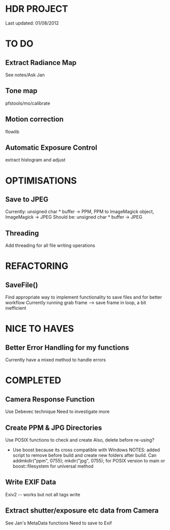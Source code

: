 HDR PROJECT
===========

Last updated: 01/08/2012

TO DO
=====

Extract Radiance Map
------------------------
See notes/Ask Jan

Tone map
------------------------
pfstools/mo/calibrate

Motion correction
------------------------
flowlib

Automatic Exposure Control
-------------------------
extract histogram and adjust

OPTIMISATIONS
=============

Save to JPEG 
------------
Currently: unsigned char * buffer -> PPM, PPM to ImageMagick object, ImageMagick -> JPEG
Should be: unsigned char * buffer -> JPEG

Threading
---------
Add threading for all file writing operations


REFACTORING
===========

SaveFile()
----------
Find appropriate  way to implement functionality to save files and for better workflow
Currently running grab frame --> save frame in loop, a bit inefficient


NICE TO HAVES
=============

Better Error Handling for my functions
--------------------------------------
Currently have a mixed method to handle errors

COMPLETED
=========


Camera Response Function 
------------------------
Use Debevec technique
Need to investigate more


Create PPM & JPG Directories
----------------------------
Use POSIX functions to check and create
Also, delete before re-using?
* Use boost because its cross compatible with Windows
NOTES: added script to remove before build and create new folders after build. 
Can addmkdir("ppm", 0755);
mkdir("jpg", 0755);
for POSIX version to main or boost::filesystem for universal method


Write EXIF Data 
-----------------------
Exiv2 -- works but not all tags write 

Extract shutter/exposure etc data from Camera
---------------------------------------------
See Jan's MetaData functions
Need to save to Exif